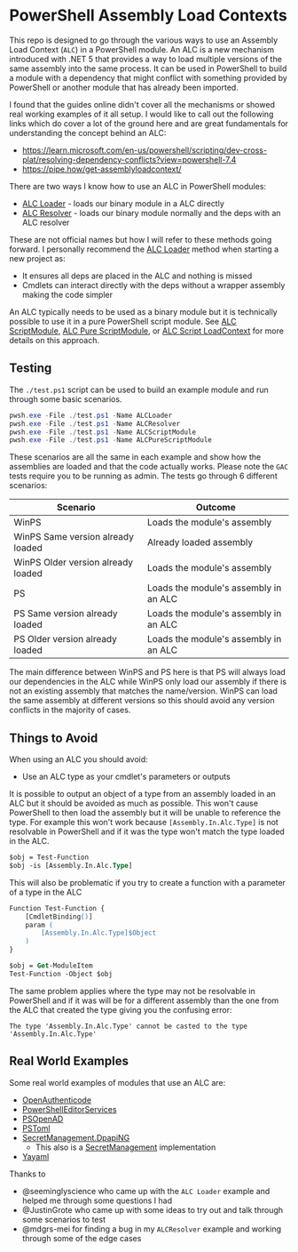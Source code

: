 # PowerShell Assembly Load Contexts
This repo is designed to go through the various ways to use an Assembly Load Context (`ALC`) in a PowerShell module.
An ALC is a new mechanism introduced with .NET 5 that provides a way to load multiple versions of the same assembly into the same process.
It can be used in PowerShell to build a module with a dependency that might conflict with something provided by PowerShell or another module that has already been imported.

I found that the guides online didn't cover all the mechanisms or showed real working examples of it all setup.
I would like to call out the following links which do cover a lot of the ground here and are great fundamentals for understanding the concept behind an ALC:

+ https://learn.microsoft.com/en-us/powershell/scripting/dev-cross-plat/resolving-dependency-conflicts?view=powershell-7.4
+ https://pipe.how/get-assemblyloadcontext/

There are two ways I know how to use an ALC in PowerShell modules:

+ [ALC Loader](./ALCLoader/README.md) - loads our binary module in a ALC directly
+ [ALC Resolver](./ALCLoader/README.md) - loads our binary module normally and the deps with an ALC resolver

These are not official names but how I will refer to these methods going forward.
I personally recommend the [ALC Loader](./ALCLoader/README.md) method when starting a new project as:

+ It ensures all deps are placed in the ALC and nothing is missed
+ Cmdlets can interact directly with the deps without a wrapper assembly making the code simpler

An ALC typically needs to be used as a binary module but it is technically possible to use it in a pure PowerShell script module.
See [ALC ScriptModule](./ALCScriptModule/README.md), [ALC Pure ScriptModule](./ALCPureScriptModule/README.md), or [ALC Script LoadContext](./ALCScriptLoadContext/README.md) for more details on this approach.

## Testing
The `./test.ps1` script can be used to build an example module and run through some basic scenarios.

```powershell
pwsh.exe -File ./test.ps1 -Name ALCLoader
pwsh.exe -File ./test.ps1 -Name ALCResolver
pwsh.exe -File ./test.ps1 -Name ALCScriptModule
pwsh.exe -File ./test.ps1 -Name ALCPureScriptModule
```
These scenarios are all the same in each example and show how the assemblies are loaded and that the code actually works.
Please note the `GAC` tests require you to be running as admin.
The tests go through 6 different scenarios:

|Scenario|Outcome|
|-|-|
|WinPS|Loads the module's assembly|
|WinPS Same version already loaded|Already loaded assembly|
|WinPS Older version already loaded|Loads the module's assembly|
|PS|Loads the module's assembly in an ALC|
|PS Same version already loaded|Loads the module's assembly in an ALC|
|PS Older version already loaded|Loads the module's assembly in an ALC|

The main difference between WinPS and PS here is that PS will always load our dependencies in the ALC while WinPS only load our assembly if there is not an existing assembly that matches the name/version.
WinPS can load the same assembly at different versions so this should avoid any version conflicts in the majority of cases.

## Things to Avoid
When using an ALC you should avoid:

+ Use an ALC type as your cmdlet's parameters or outputs

It is possible to output an object of a type from an assembly loaded in an ALC but it should be avoided as much as possible.
This won't cause PowerShell to then load the assembly but it will be unable to reference the type.
For example this won't work because `[Assembly.In.Alc.Type]` is not resolvable in PowerShell and if it was the type won't match the type loaded in the ALC.

```ps
$obj = Test-Function
$obj -is [Assembly.In.Alc.Type]
```

This will also be problematic if you try to create a function with a parameter of a type in the ALC

```ps
Function Test-Function {
    [CmdletBinding()]
    param (
        [Assembly.In.Alc.Type]$Object
    )
}

$obj = Get-ModuleItem
Test-Function -Object $obj
```

The same problem applies where the type may not be resolvable in PowerShell and if it was will be for a different assembly than the one from the ALC that created the type giving you the confusing error:

```
The type 'Assembly.In.Alc.Type' cannot be casted to the type 'Assembly.In.Alc.Type'
```

## Real World Examples
Some real world examples of modules that use an ALC are:

+ [OpenAuthenticode](https://github.com/jborean93/PowerShell-OpenAuthenticode)
+ [PowerShellEditorServices](https://github.com/PowerShell/PowerShellEditorServices)
+ [PSOpenAD](https://github.com/jborean93/PSOpenAD)
+ [PSToml](https://github.com/jborean93/PSToml)
+ [SecretManagement.DpapiNG](https://github.com/jborean93/SecretManagement.DpapiNG)
  + This also is a [SecretManagement](https://github.com/PowerShell/SecretManagement) implementation
+ [Yayaml](https://github.com/jborean93/PowerShell-Yayaml)

Thanks to

+ @seeminglyscience who came up with the `ALC Loader` example and helped me through some questions I had
+ @JustinGrote who came up with some ideas to try out and talk through some scenarios to test
+ @mdgrs-mei for finding a bug in my `ALCResolver` example and working through some of the edge cases
